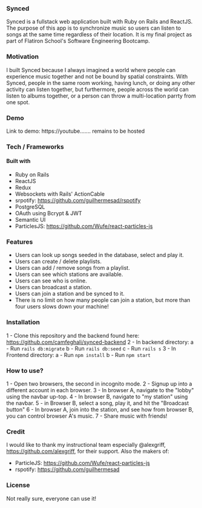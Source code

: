 ### Synced
Synced is a fullstack web application built with Ruby on Rails and ReactJS. The purpose of this app is to synchronize music so users can listen to songs at the same time regardless of their location. It is my final project as part of Flatiron School's Software Engineering Bootcamp.

### Motivation
I built Synced because I always imagined a world where people can experience music together and not be bound by spatial constraints. With Synced, people in the same room working, having lunch, or doing any other activity can listen together, but furthermore, people across the world can listen to albums together, or a person can throw a multi-location parrty from one spot.

### Demo 
Link to demo: https://youtube....... remains to be hosted

### Tech / Frameworks

#### Built with
- Ruby on Rails
- ReactJS
- Redux
- Websockets with Rails' ActionCable
- srpotify: https://github.com/guilhermesad/rspotify
- PostgreSQL
- OAuth using Bcrypt & JWT
- Semantic UI
- ParticlesJS: https://github.com/Wufe/react-particles-js

### Features

- Users can look up songs seeded in the database, select and play it. 
- Users can create / delete playlists.
- Users can add / remove songs from a playlist.
- Users can see which stations are available.
- Users can see who is online.
- Users can broadcast a station.
- Users can join a station and be synced to it.
- There is no limit on how many people can join a station, but more than four users slows down your machine!

### Installation
1 - Clone this repository and the backend found here: https://github.com/camfeghali/synced-backend
2 - In backend directory: 
  a - Run `rails db:migrate`
  b - Run `rails db:seed`
  c - Run `rails s`
3 - In Frontend directory:
  a - Run `npm install`
  b - Run `npm start`
  
### How to use?
1 - Open two browsers, the second in incognito mode.
2 - Signup up into a different account in each browser.
3 - In browser A, navigate to the "lobby" using the navbar up-top.
4 - In browser B, navigate to "my station" using the navbar.
5 - in Browser B, select a song, play it, and hit the "Broadcast button"
6 - In browser A, join into the station, and see how from browser B, you can control browser A's music.
7 - Share music with friends!

### Credit
I would like to thank my instructional team especially @alexgriff, https://github.com/alexgriff, for their support.
Also the makers of: 
- ParticleJS: https://github.com/Wufe/react-particles-js
- rspotify: https://github.com/guilhermesad

### License

Not really sure, everyone can use it!
  

